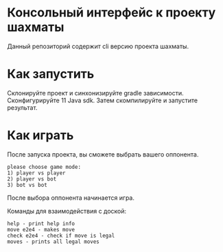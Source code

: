 # Консольный интерфейс к проекту шахматы

Данный репозиторий содержит cli версию проекта шахматы.

#  Как запустить

Склонируйте проект и синхонизируйте gradle зависимости. Сконфигурируйте 11 Java sdk. Затем скомпилируйте и запустите результат.

# Как играть

После запуска проекта, вы сможете выбрать вашего оппонента.

````
please choose game mode:
1) player vs player
2) player vs bot
3) bot vs bot
````

После выбора оппонента начинается игра. 

Команды для взаимодействия с доской:
````
help - print help info
move e2e4 - makes move
check e2e4 - check if move is legal
moves - prints all legal moves
````

